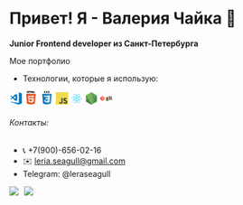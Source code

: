 # Привет! Я - Валерия Чайка 👋 
 **Junior Frontend developer из Санкт-Петербурга** 

Мое портфолио

* Технологии, которые я использую:

<p>
<img src="https://raw.githubusercontent.com/github/explore/80688e429a7d4ef2fca1e82350fe8e3517d3494d/topics/visual-studio-code/visual-studio-code.png" alt="VS Code" height="22">
<img src="https://raw.githubusercontent.com/github/explore/80688e429a7d4ef2fca1e82350fe8e3517d3494d/topics/html/html.png" alt="HTML" height="24">
<img src="https://raw.githubusercontent.com/github/explore/80688e429a7d4ef2fca1e82350fe8e3517d3494d/topics/css/css.png" alt="CSS" height="24" >
<img src="https://raw.githubusercontent.com/github/explore/80688e429a7d4ef2fca1e82350fe8e3517d3494d/topics/javascript/javascript.png" alt="Javascript" height="22">
<img src="https://raw.githubusercontent.com/github/explore/80688e429a7d4ef2fca1e82350fe8e3517d3494d/topics/react/react.png" alt="React" height="22">
<img src="https://raw.githubusercontent.com/github/explore/80688e429a7d4ef2fca1e82350fe8e3517d3494d/topics/nodejs/nodejs.png" alt="NodeJS" height="22">
<img src="https://raw.githubusercontent.com/github/explore/80688e429a7d4ef2fca1e82350fe8e3517d3494d/topics/git/git.png" alt="git" height="22">
</p>



###### Контакты:

-   📞  +7(900)-656-02-16
-   ✉️  [leria.seagull@gmail.com](mailto:kvaratsheliamihail@yandex.ru)
-   Telegram: @leraseagull

<div>
<a href="https://github-readme-stats.vercel.app/api?username=leraseagull&hide=contribs&show_icons=true">
  <img  align="left" height="130" style="margin-right: 10px" src="https://github-readme-stats.vercel.app/api?username=leraseagull&hide=contribs&show_icons=true" />
</a>
<a href="https://github-readme-stats.vercel.app/api/top-langs/?username=leraseagull&layout=compact">
  <img align="left" height="130" src="https://github-readme-stats.vercel.app/api/top-langs/?username=leraseagull&layout=compact" />
</a>
</div>
